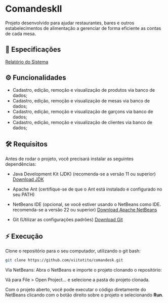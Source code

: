 
# ComandeskII
Projeto desenvolvido para ajudar restaurantes, bares e outros estabelecimentos de alimentação a gerenciar de forma eficiente as contas de cada mesa.  


## 📄 Especificações
[Relatório do Sistema]([https://docs.google.com/document/d/1tMY9tVgPF00_AmgTNFwJ7bCA1sOwlcgVLIzS-i7jBmk/edit?usp=sharing](https://docs.google.com/document/d/1-6K4Juv3AjV7TomfdgMsLaYtjD7KI9TZ3ICDrx6iEQ8/edit?usp=sharing))
## ⚙️ Funcionalidades

- Cadastro, edição, remoção e visualização de produtos via banco de dados;
- Cadastro, edição, remoção e visualização de mesas via banco de dados;
- Cadastro, edição, remoção e visualização de garçons via banco de dados;
- Cadastro, edição, remoção e visualização de clientes via banco de dados;

## 🛠️ Requisitos
Antes de rodar o projeto, você precisará instalar as seguintes dependências:

- Java Development Kit (JDK) (recomenda-se a versão 11 ou superior) [Download JDK](https://www.oracle.com/br/java/technologies/downloads/)

- Apache Ant (certifique-se de que o Ant está instalado e configurado no seu PATH)

- NetBeans IDE (opcional, se você estiver usando o NetBeans como IDE. recomenda-se a versão 22 ou superior) [Download Apache NetBeans ](https://netbeans.apache.org/front/main/download/)

- Git (Utilizar as configurações padrões) [Download Git](https://git-scm.com/downloads)
## ⚡ Execução 
Clone o repositório para o seu computador, utilizando o git bash:

```bash
git clone https://github.com/viitotito/comandesk.git
```

Via NetBeans:
Abra o NetBeans e importe o projeto clonando o repositório:

Vá para File > Open Project... e selecione a pasta do projeto clonada.

Com o projeto aberto, você pode executar o código diretamente do NetBeans clicando com o botão direito sobre o projeto e selecionando **Run**.
